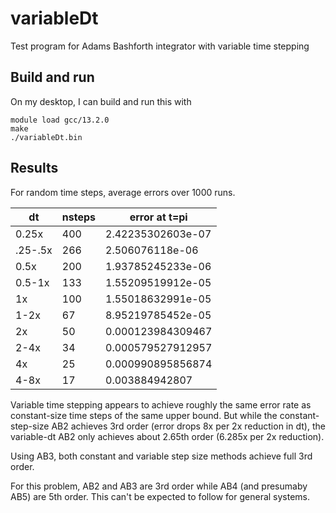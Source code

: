 # variableDt
Test program for Adams Bashforth integrator with variable time stepping

## Build and run
On my desktop, I can build and run this with

	module load gcc/13.2.0
	make
	./variableDt.bin

## Results

For random time steps, average errors over 1000 runs.

| dt     | nsteps | error at t=pi
|--------|--------|------------------
| 0.25x  | 400    | 2.42235302603e-07
|.25-.5x | 266    | 2.506076118e-06
| 0.5x   | 200    | 1.93785245233e-06
| 0.5-1x | 133    | 1.55209519912e-05
|  1x    | 100    | 1.55018632991e-05
| 1-2x   |  67    | 8.95219785452e-05
|  2x    |  50    | 0.000123984309467
| 2-4x   |  34    | 0.000579527912957
|  4x    |  25    | 0.000990895856874
| 4-8x   |  17    | 0.003884942807

Variable time stepping appears to achieve roughly the same error rate as constant-size
time steps of the same upper bound.
But while the constant-step-size AB2 achieves 3rd order (error drops 8x per 2x reduction in dt),
the variable-dt AB2 only achieves about 2.65th order (6.285x per 2x reduction).

Using AB3, both constant and variable step size methods achieve full 3rd order.

For this problem, AB2 and AB3 are 3rd order while AB4 (and presumaby AB5) are 5th order.
This can't be expected to follow for general systems.

